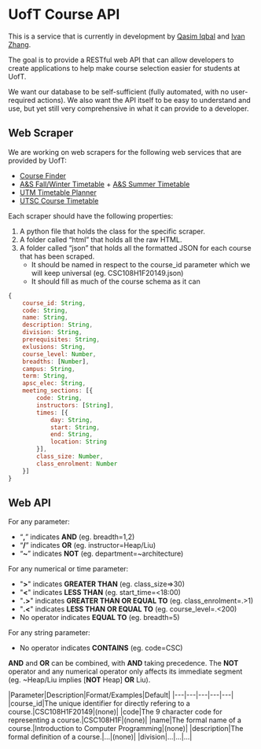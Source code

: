 UofT Course API
==============
This is a service that is currently in development by [Qasim Iqbal](https://github.com/Qasim) and [Ivan Zhang](https://github.com/ivanzhangsolutions).

The goal is to provide a RESTful web API that can allow developers to create applications to help make course selection easier for students at UofT.

We want our database to be self-sufficient (fully automated, with no user-required actions). We also want the API itself to be easy to understand and use, but yet still very comprehensive in what it can provide to a developer.

Web Scraper
---------------
We are working on web scrapers for the following web services that are provided by UofT:

 - [Course Finder](http://coursefinder.utoronto.ca/)
 - [A&S Fall/Winter Timetable](http://www.artsandscience.utoronto.ca/ofr/timetable/winter/sponsors.htm) + [A&S Summer Timetable](http://www.artsandscience.utoronto.ca/ofr/timetable/summer/sponsors.htm)
 - [UTM Timetable Planner](https://student.utm.utoronto.ca/timetable/)
 - [UTSC Course Timetable](http://www.utsc.utoronto.ca/~registrar/scheduling/timetable)

Each scraper should have the following properties:

 1. A python file that holds the class for the specific scraper.
 2. A folder called “html” that holds all the raw HTML.
 3. A folder called “json” that holds all the formatted JSON for each course that has been scraped.
	- It should be named in respect to the course_id parameter which we will keep universal (eg. CSC108H1F20149.json)
	- It should fill as much of the course schema as it can
```js
{
	course_id: String,
	code: String,
	name: String,
	description: String,
	division: String,
	prerequisites: String,
	exlusions: String,
	course_level: Number,
	breadths: [Number],
	campus: String,
	term: String,
	apsc_elec: String,
	meeting_sections: [{
		code: String,
		instructors: [String],
		times: [{
			day: String,
			start: String,
			end: String,
			location: String
		}],
		class_size: Number,
		class_enrolment: Number
	}]
}
```

Web API
----------
For any parameter:
 - “**,**” indicates **AND** (eg. breadth=1,2)
 - “**/**” indicates **OR** (eg. instructor=Heap/Liu)
 - “**~**” indicates **NOT** (eg. department=~architecture)

For any numerical or time parameter:
 - "**>**" indicates **GREATER THAN** (eg. class_size=>30)
 - "**<**" indicates **LESS THAN** (eg. start_time=<18:00)
 - "**.>**" indicates **GREATER THAN OR EQUAL TO** (eg. class_enrolment=.>1)
 - "**.<**" indicates **LESS THAN OR EQUAL TO** (eg. course_level=.<200)
 - No operator indicates **EQUAL TO** (eg. breadth=5)

For any string parameter:
 - No operator indicates **CONTAINS** (eg. code=CSC)

**AND** and **OR** can be combined, with **AND** taking precedence. The **NOT** operator and any numerical operator only affects its immediate segment (eg. ~Heap/Liu implies [**NOT** Heap] **OR** Liu).

|Parameter|Description|Format/Examples|Default|
|---|---|---|---|---|
|course_id|The unique identifier for directly refering to a course.|CSC108H1F20149|(none)|
|code|The 9 character code for representing a course.|CSC108H1F|(none)|
|name|The formal name of a course.|Introduction to Computer Programming|(none)|
|description|The formal definition of a course.|...|(none)|
|division|...|...|...|

